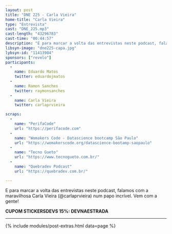 ```yaml
---
layout: post
title: "DNE 225 - Carla Vieira"
home-title: "Carla Vieira"
type: "Entrevista"
cast: "DNE_225.mp3"
cast-length: "43296783"
cast-time: "00:44:57"
description: "E para marcar a volta das entrevistas neste podcast, falamos com a maravilhosa Carla Vieira (@carlaprvieira) num papo incrível. Vem com a gente!"
libsyn-image: "dne225-capa.jpg"
lybsyn-id: "11413904"
sponsors: ["revelo"]
participants:
  -
    name: Eduardo Matos
    twitter: eduardojmatos
  -
    name: Ramon Sanches
    twitter: raymonsanches
  -
    name: Carla Vieira
    twitter: carlaprvieira

scraps:
  -
    name: "PerifaCode"
    url: "https://perifacode.com"
  -
    name: "Womakers Code - Datascience bootcamp São Paulo"
    url: "https://womakerscode.org/datascience-bootamp-saopaulo"
  -
    name: "Tecno Gueto"
    url: "https://www.tecnogueto.com.br/"
  -
    name: "Quebradev Podcast"
    url: "https://quebradev.com.br/"

---
```


E para marcar a volta das entrevistas neste podcast, falamos com a maravilhosa Carla Vieira (@carlaprvieira) num papo incrível. Vem com a gente!

<strong>CUPOM STICKERSDEVS 15%: DEVNAESTRADA</strong>
<br>

---

{% include modules/post-extras.html data=page %}
